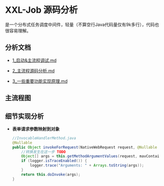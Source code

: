 # XXL-Job 源码分析

是一个分布式任务调度中间件，轻量（不算空行Java代码量仅有9k多行），代码也很容易理解。



## 分析文档

+ [1_启动&主流程调试.md](doc/1_启动&主流程调试.md)
+ [2_主流程源码分析.md](doc/2_主流程源码分析.md)

+ [3_一些重要功能实现原理.md](3_一些重要功能实现原理.md)



## 主流程图





## 细节实现分析

+ **表单请求参数映射到对象**

  ```java
  //InvocableHandlerMethod.java
  @Nullable
  public Object invokeForRequest(NativeWebRequest request, @Nullable ModelAndViewContainer mavContainer, Object... providedArgs) throws Exception {
      //转换发生在这一步 TODO
      Object[] args = this.getMethodArgumentValues(request, mavContainer, providedArgs);
      if (logger.isTraceEnabled()) {
          logger.trace("Arguments: " + Arrays.toString(args));
      }
      return this.doInvoke(args);
  }
  ```

  

